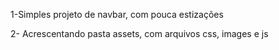 1-Simples projeto de navbar, com pouca estizações

2- Acrescentando pasta assets, com arquivos css, images e js
